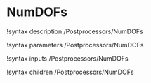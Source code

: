 <!-- MOOSE Documentation Stub: Remove this when content is added. -->

# NumDOFs

!syntax description /Postprocessors/NumDOFs

!syntax parameters /Postprocessors/NumDOFs

!syntax inputs /Postprocessors/NumDOFs

!syntax children /Postprocessors/NumDOFs
